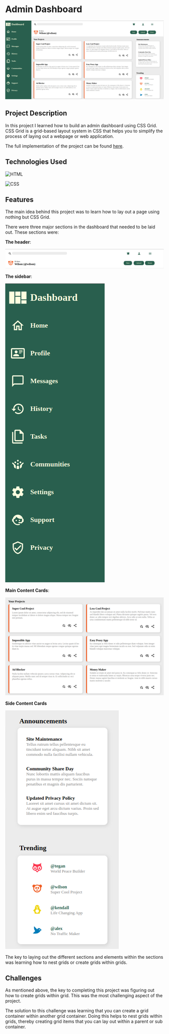 # **Admin Dashboard**

![Full-Page](images/readme-assets/full-page.png)

## **Project Description**

In this project I learned how to build an admin dashboard using CSS Grid.
CSS Grid is a grid-based layout system in CSS that helps you to simplify the process of laying out a webpage or web application.

The full implementation of the project can be found [here](https://wilsonsiaw.github.io/admin-dashboard/).

## **Technologies Used**

![HTML](https://img.shields.io/badge/HTML5-E34F26?style=for-the-badge&logo=html5&logoColor=white)

![CSS](https://img.shields.io/badge/CSS3-1572B6?style=for-the-badge&logo=css3&logoColor=white)

## **Features**

The main idea behind this project was to learn how to lay out a page using nothing
but CSS Grid.

There were three major sections in the dashboard that needed to be laid out. These sections were:

**The header**:

![header](images/readme-assets/header.png)

**The sidebar**:

![sidebar](images/readme-assets/sidebar.png)

**Main Content Cards**:

![main-cards](images/readme-assets/main-cards.png)

**Side Content Cards**

![side-cards](images/readme-assets/side-cards.png)

The key to laying out the different sections and elements within the sections was learning how to nest grids or create grids within grids.

## **Challenges**

As mentioned above, the key to completing this project was figuring out how to create grids within grid. This was the most challenging aspect of the project.

The solution to this challenge was learning that you can create a grid container within another grid container. Doing this helps to nest grids within grids, thereby creating grid items that you can lay out within a parent or sub container.
